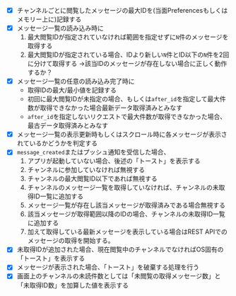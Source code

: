 - [x] チャンネルごとに閲覧したメッセージの最大IDを(当面Preferencesもしくはメモリー上に)記録する
- [x] メッセージ一覧の読み込み時に
  1.  最大閲覧IDが指定されていなければ範囲を指定せずに`N`件のメッセージを取得する
  2. 最大閲覧IDが指定されている場合、IDより新しい`N`件とID以下の`N`件を2回に分けて取得する
     →該当IDのメッセージが存在しない場合に正しく動作するか？
- [x] メッセージ一覧の任意の読み込み完了時に
  - 取得IDの最大/最小値を記録する
  - 初回に最大閲覧IDが未指定の場合、もしくは`after_id`を指定して最大件数が取得できなかった場合最新データ取得済みとみなす
  - `after_id`を指定しないリクエストで最大件数が取得できなかった場合、最古データ取得済みとみなす
- [x] メッセージ一覧の表示更新時もしくはスクロール時に各メッセージが表示されているかどうかを判定する
- [x] `message_created`またはプッシュ通知を受信した場合、
  1. アプリが起動していない場合、後述の「トースト」を表示する
  2. チャンネルに参加していなければ無視する
  3. チャンネルの最大閲覧ID以下であれば無視する
  4. チャンネルのメッセージ一覧を取得していなければ、チャンネルの未取得ID一覧に追加する
  5. メッセージ一覧が存在し該当メッセージが取得済みである場合無視する
  6. 該当メッセージが取得範囲以降のIDの場合、チャンネルの未取得ID一覧に追加する
  7. 加えて取得している最新メッセージを表示している場合はREST APIでのメッセージの取得を開始する。
- [x] 未取得IDが追加された場合、現在閲覧中のチャンネルでなければOS固有の「トースト」を表示する
- [x] メッセージが表示された場合、「トースト」を破棄する処理を行う
- [x] 画面上のチャンネルの未読件数としては「未閲覧の取得メッセージ数」と「未取得ID数」を加算した値を表示する